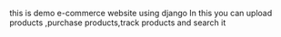 this is demo e-commerce website using django
In this you can upload products ,purchase products,track products and search it
